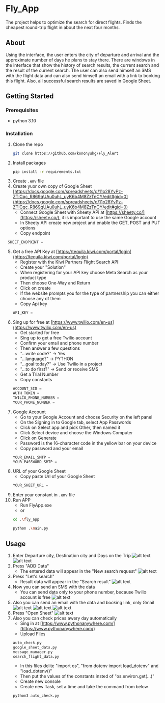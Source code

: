 
# Fly_App

The project helps to optimize the search for direct flights. Finds the cheapest round-trip flight in about the next four months.

## About

Using the interface, the user enters the city of departure and arrival and the approximate number of days he plans to stay there.
There are windows in the interface that show the history of search results, the current search and the result of the current search. The user can also send himself an SMS with the flight data and can also send himself an email with a link to booking this flight. Also, all successful search results are saved in Google Sheet.

## Getting Started

### Prerequisites

* python 3.10

### Installation

1. Clone the repo
   ```sh
   git clone https://github.com/kononyukg/Fly_Alert
   ```
2. Install packages
   ```sh
   pip install -r requirements.txt
   ```
3. Create `.env` file
4. Create yuor own copy of Google Sheet [https://docs.google.com/spreadsheets/d/11o28YvPz-ZTiCqc_R869qUAu0uhL_uyK6b4M8ZzTnCY/edit#gid=0](https://docs.google.com/spreadsheets/d/11o28YvPz-ZTiCqc_R869qUAu0uhL_uyK6b4M8ZzTnCY/edit#gid=0)
   * Connect Google Sheet with Sheety API at [https://sheety.co/](https://sheety.co/), it is important to use the same Google account
   * In Sheety API create new project and enable the GET, POST and PUT options
   * Copy endpoint
  ```js
   SHEET_ENDPOINT =
   ```
5. Get a free API Key at [https://tequila.kiwi.com/portal/login](https://tequila.kiwi.com/portal/login)
   * Register with the Kiwi Partners Flight Search API
   * Create your "Solution"
   * When registering for your API key choose Meta Search as your product type
   * Then choose One-Way and Return
   * Click on create
   * If the website prompts you for the type of partnership you can either choose any of them
   * Copy Api key
   ```js
   API_KEY =
   ```
6. Sing up for free at [https://www.twilio.com/en-us](https://www.twilio.com/en-us)
   * Get started for free
   * Sing up to get a free Twilio account
   * Confirm your email and phone number
   * Then answer a few questions
   * "...write code?" -> Yes
   * "...language?" -> PYTHON
   * "...goal today?" -> Use Twilio in a project
   * "...to do first?" -> Send or receive SMS
   * Get a Trial Number
   * Copy constants
   ```js
   ACCOUNT_SID =
   AUTH_TOKEN =
   TWILIO_PHONE_NUMBER =
   YOUR_PHONE_NUMBER =
   ```
7. Google Account 
   * Go to your Google Account and choose Security on the left panel
   * On the Signing in to Google tab, select App Passwords
   * Click on Select app and pick Other, then named it 
   * Click Select device and choose the Windows Computer
   * Click on Generate
   * Password is the 16-character code in the yellow bar on your device
   * Copy password and your email
    ```js
   YOUR_EMAIL_SMTP =
   YOUR_PASSWORD_SMTP =
   ```
8. URL of your Google Sheet
   * Copy paste Url of your Google Sheet 
   ```js
   YOUR_SHEET_URL =
   ```
9. Enter your constant in `.env` file
10. Run APP
    * Run FlyApp.exe
    * or
    ```sh
    cd .\fly_app
    ```
    ```sh
    python .\main.py
    ```
## Usage
1. Enter Departure city, Destination city and Days on the Trip
   ![alt text](https://github.com/kononyukg/Fly_App/blob/master/fly_app/img_read/menu.png)
   ![alt text](https://github.com/kononyukg/Fly_App/blob/master/fly_app/img_read/pop_up.png)
2. Press "ADD Data"
   * The entered data will appear in the "New search request" 
   ![alt text](https://github.com/kononyukg/Fly_App/blob/master/fly_app/img_read/add.png)
3. Press "Let's search"
   * Result data will appear in the "Search result"
   ![alt text](https://github.com/kononyukg/Fly_App/blob/master/fly_app/img_read/result.png)
4. Now you can send an SMS with the data
   * You can send data only to your phone number, because Twilio account is free
   ![alt text](https://github.com/kononyukg/Fly_App/blob/master/fly_app/img_read/sms.jpg)
5. Also you can send an email with the data and booking link, only Gmail
   ![alt text](https://github.com/kononyukg/Fly_App/blob/master/fly_app/img_read/warning.png)
   ![alt text](https://github.com/kononyukg/Fly_App/blob/master/fly_app/img_read/link.png)
   ![alt text](https://github.com/kononyukg/Fly_App/blob/master/fly_app/img_read/link_result.png)
6. Press "Open Sheet"
   ![alt text](https://github.com/kononyukg/Fly_App/blob/master/fly_app/img_read/sheet.png)
7. Also you can check prices awery day automatically
   * Sing in at [https://www.pythonanywhere.com/](https://www.pythonanywhere.com/)
   * Upload Files 
   ```sh
   auto_check.py
   google_sheet_data.py
   message_manager.py
   search_flight_data.py
   ```
   * In this files delite "import os", "from dotenv import load_dotenv" and "load_dotenv()"
   * Then put the values of the constants insted of "os.environ.get(...)"
   * Create new console
   * Create new Task, set a time and take the command from below
   ```sh
   python3 auto_check.py
   ```
